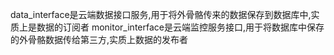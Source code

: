 data_interface是云端数据接口服务,用于将外骨骼传来的数据保存到数据库中,实质上是数据的订阅者
monitor_interface是云端监控服务接口,用于将数据库中保存的外骨骼数据传给第三方,实质上数据的发布者